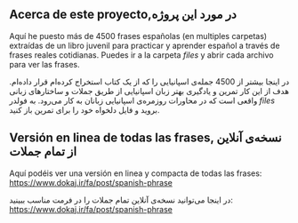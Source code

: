 ## Acerca de este proyecto,در مورد این پروژه

Aquí he puesto más de 4500 frases españolas (en multiples carpetas) extraídas de un libro juvenil para
practicar y aprender español a través de frases reales cotidianas. Puedes ir a la carpeta 
*files* y abrir cada archivo para ver las frases.


در اینجا بیشتر از 4500 جمله‌ی اسپانیایی را که از یک کتاب استخراج کرده‌ام قرار داده‌ام. هدف از این کار تمرین و یادگیری بهتر زبان اسپانیایی از طریق جملات
 و ساختارهای زبانی واقعی است که در محاورات روزمره‌ی اسپانیایی زبانان به کار می‌رود. به فولدر *files* بروید و فایل دلخواه خود را برای تمرین باز کنید.
 
 
## Versión en linea de todas las frases, نسخه‌ی آنلاین از تمام جملات

Aquí podéis ver una versión en linea y compacta de todas las frases: <https://www.dokaj.ir/fa/post/spanish-phrase>

در اینجا می‌توانید نسخه‌ی آنلاین تمام جملات را در فرمت مناسب ببینید: <https://www.dokaj.ir/fa/post/spanish-phrase>
